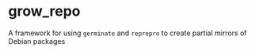 # grow_repo
A framework for using `germinate` and `reprepro` to create partial mirrors of Debian packages
